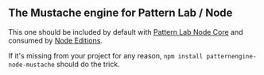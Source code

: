 ## The Mustache engine for Pattern Lab / Node

This one should be included by default with [Pattern Lab Node Core](https://github.com/pattern-lab/patternlab-node) and consumed by [Node Editions](https://github.com/pattern-lab?utf8=%E2%9C%93&query=edition-node).

If it's missing from your project for any reason, `npm install patternengine-node-mustache` should do the trick.

